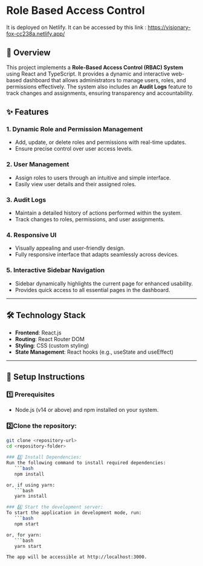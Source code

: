 # Role Based Access Control 

It is deployed on Netlify.
It can be accessed by this link : https://visionary-fox-cc238a.netlify.app/

## 📖 Overview
This project implements a **Role-Based Access Control (RBAC) System** using React and TypeScript. It provides a dynamic and interactive web-based dashboard that allows administrators to manage users, roles, and permissions effectively. The system also includes an **Audit Logs** feature to track changes and assignments, ensuring transparency and accountability.

## ✨ Features

### 1. Dynamic Role and Permission Management
- Add, update, or delete roles and permissions with real-time updates.
- Ensure precise control over user access levels.

### 2. User Management
- Assign roles to users through an intuitive and simple interface.
- Easily view user details and their assigned roles.

### 3. Audit Logs
- Maintain a detailed history of actions performed within the system.
- Track changes to roles, permissions, and user assignments.

### 4. Responsive UI
- Visually appealing and user-friendly design.
- Fully responsive interface that adapts seamlessly across devices.

### 5. Interactive Sidebar Navigation
- Sidebar dynamically highlights the current page for enhanced usability.
- Provides quick access to all essential pages in the dashboard.

---

## 🛠️ Technology Stack

- **Frontend**: React.js
- **Routing**: React Router DOM
- **Styling**: CSS (custom styling)
- **State Management**: React hooks (e.g., useState and useEffect)

---

## 🚀 Setup Instructions

### 1️⃣ Prerequisites
- Node.js (v14 or above) and npm installed on your system.

### 2️⃣Clone the repository:
   ```bash
   git clone <repository-url>
   cd <repository-folder>

### 3️⃣ Install Dependencies:
   Run the following command to install required dependencies:
      ```bash
      npm install

or, if using yarn:
      ```bash
      yarn install

### 4️⃣ Start the development server:
   To start the application in development mode, run:
      ```bash
      npm start

   or, for yarn:
      ```bash
      yarn start
   
The app will be accessible at http://localhost:3000.
